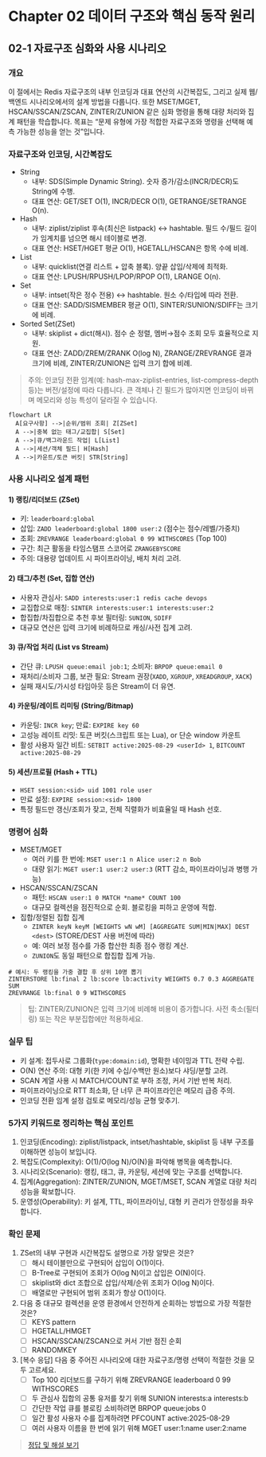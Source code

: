 # Chapter 02 데이터 구조와 핵심 동작 원리

## 02-1 자료구조 심화와 사용 시나리오

### 개요
이 절에서는 Redis 자료구조의 내부 인코딩과 대표 연산의 시간복잡도, 그리고 실제 웹/백엔드 시나리오에서의 설계 방법을 다룹니다. 또한 MSET/MGET, HSCAN/SSCAN/ZSCAN, ZINTER/ZUNION 같은 심화 명령을 통해 대량 처리와 집계 패턴을 학습합니다. 목표는 “문제 유형에 가장 적합한 자료구조와 명령을 선택해 예측 가능한 성능을 얻는 것”입니다.

### 자료구조와 인코딩, 시간복잡도
- String
  - 내부: SDS(Simple Dynamic String). 숫자 증가/감소(INCR/DECR)도 String에 수행.
  - 대표 연산: GET/SET O(1), INCR/DECR O(1), GETRANGE/SETRANGE O(n).
- Hash
  - 내부: ziplist/ziplist 후속(최신은 listpack) ↔ hashtable. 필드 수/필드 길이가 임계치를 넘으면 해시 테이블로 변경.
  - 대표 연산: HSET/HGET 평균 O(1), HGETALL/HSCAN은 항목 수에 비례.
- List
  - 내부: quicklist(연결 리스트 + 압축 블록). 양끝 삽입/삭제에 최적화.
  - 대표 연산: LPUSH/RPUSH/LPOP/RPOP O(1), LRANGE O(n).
- Set
  - 내부: intset(작은 정수 전용) ↔ hashtable. 원소 수/타입에 따라 전환.
  - 대표 연산: SADD/SISMEMBER 평균 O(1), SINTER/SUNION/SDIFF는 크기에 비례.
- Sorted Set(ZSet)
  - 내부: skiplist + dict(해시). 점수 순 정렬, 멤버→점수 조회 모두 효율적으로 지원.
  - 대표 연산: ZADD/ZREM/ZRANK O(log N), ZRANGE/ZREVRANGE 결과 크기에 비례, ZINTER/ZUNION은 입력 크기 합에 비례.

> 주의: 인코딩 전환 임계(예: hash-max-ziplist-entries, list-compress-depth 등)는 버전/설정에 따라 다릅니다. 큰 객체나 긴 필드가 많아지면 인코딩이 바뀌며 메모리와 성능 특성이 달라질 수 있습니다.

```mermaid
flowchart LR
  A[요구사항] -->|순위/범위 조회| Z[ZSet]
  A -->|중복 없는 태그/교집합| S[Set]
  A -->|큐/백그라운드 작업| L[List]
  A -->|세션/객체 필드| H[Hash]
  A -->|카운트/토큰 버킷| STR[String]
```

### 사용 시나리오 설계 패턴

#### 1) 랭킹/리더보드 (ZSet)
- 키: `leaderboard:global`
- 삽입: `ZADD leaderboard:global 1800 user:2` (점수는 점수/레벨/가중치)
- 조회: `ZREVRANGE leaderboard:global 0 99 WITHSCORES` (Top 100)
- 구간: 최근 활동을 타임스탬프 스코어로 `ZRANGEBYSCORE`
- 주의: 대용량 업데이트 시 파이프라이닝, 배치 처리 고려.

#### 2) 태그/추천 (Set, 집합 연산)
- 사용자 관심사: `SADD interests:user:1 redis cache devops`
- 교집합으로 매칭: `SINTER interests:user:1 interests:user:2`
- 합집합/차집합으로 추천 후보 필터링: `SUNION`, `SDIFF`
- 대규모 연산은 입력 크기에 비례하므로 캐싱/사전 집계 고려.

#### 3) 큐/작업 처리 (List vs Stream)
- 간단 큐: `LPUSH queue:email job:1`; 소비자: `BRPOP queue:email 0`
- 재처리/소비자 그룹, 보관 필요: Stream 권장(`XADD`, `XGROUP`, `XREADGROUP`, `XACK`)
- 실패 재시도/가시성 타임아웃 등은 Stream이 더 유연.

#### 4) 카운팅/레이트 리미팅 (String/Bitmap)
- 카운팅: `INCR key`; 만료: `EXPIRE key 60`
- 고성능 레이트 리밋: 토큰 버킷(스크립트 또는 Lua), or 단순 window 카운트
- 활성 사용자 일간 비트: `SETBIT active:2025-08-29 <userId> 1`, `BITCOUNT active:2025-08-29`

#### 5) 세션/프로필 (Hash + TTL)
- `HSET session:<sid> uid 1001 role user`
- 만료 설정: `EXPIRE session:<sid> 1800`
- 특정 필드만 갱신/조회가 잦고, 전체 직렬화가 비효율일 때 Hash 선호.

### 명령어 심화
- MSET/MGET
  - 여러 키를 한 번에: `MSET user:1 n Alice user:2 n Bob`
  - 대량 읽기: `MGET user:1 user:2 user:3` (RTT 감소, 파이프라이닝과 병행 가능)
- HSCAN/SSCAN/ZSCAN
  - 패턴: `HSCAN user:1 0 MATCH *name* COUNT 100`
  - 대규모 컬렉션을 점진적으로 순회. 블로킹을 피하고 운영에 적합.
- 집합/정렬된 집합 집계
  - `ZINTER keyN keyM [WEIGHTS wN wM] [AGGREGATE SUM|MIN|MAX] DEST <dest>` (STORE/DEST 사용 버전에 따라)
  - 예: 여러 보정 점수를 가중 합산한 최종 점수 랭킹 계산.
  - `ZUNION`도 동일 패턴으로 합집합 집계 가능.

```text
# 예시: 두 랭킹을 가중 결합 후 상위 10명 뽑기
ZINTERSTORE lb:final 2 lb:score lb:activity WEIGHTS 0.7 0.3 AGGREGATE SUM
ZREVRANGE lb:final 0 9 WITHSCORES
```

> 팁: ZINTER/ZUNION은 입력 크기에 비례해 비용이 증가합니다. 사전 축소(필터링) 또는 작은 부분집합에만 적용하세요.

### 실무 팁
- 키 설계: 접두사로 그룹화(`type:domain:id`), 명확한 네이밍과 TTL 전략 수립.
- O(N) 연산 주의: 대형 키(한 키에 수십/수백만 원소)보다 샤딩/분할 고려.
- SCAN 계열 사용 시 MATCH/COUNT로 부하 조정, 커서 기반 반복 처리.
- 파이프라이닝으로 RTT 최소화, 단 너무 큰 파이프라인은 메모리 급증 주의.
- 인코딩 전환 임계 설정 검토로 메모리/성능 균형 맞추기.

### 5가지 키워드로 정리하는 핵심 포인트
1. 인코딩(Encoding): ziplist/listpack, intset/hashtable, skiplist 등 내부 구조를 이해하면 성능이 보입니다.
2. 복잡도(Complexity): O(1)/O(log N)/O(N)을 파악해 병목을 예측합니다.
3. 시나리오(Scenario): 랭킹, 태그, 큐, 카운팅, 세션에 맞는 구조를 선택합니다.
4. 집계(Aggregation): ZINTER/ZUNION, MGET/MSET, SCAN 계열로 대량 처리 성능을 확보합니다.
5. 운영성(Operability): 키 설계, TTL, 파이프라이닝, 대형 키 관리가 안정성을 좌우합니다.

### 확인 문제
1. ZSet의 내부 구현과 시간복잡도 설명으로 가장 알맞은 것은?
    - [ ] 해시 테이블만으로 구현되어 삽입이 O(1)이다.
    - [ ] B-Tree로 구현되어 조회가 O(log N)이고 삽입은 O(N)이다.
    - [ ] skiplist와 dict 조합으로 삽입/삭제/순위 조회가 O(log N)이다.
    - [ ] 배열로만 구현되어 범위 조회가 항상 O(1)이다.

2. 다음 중 대규모 컬렉션을 운영 환경에서 안전하게 순회하는 방법으로 가장 적절한 것은?
    - [ ] KEYS pattern
    - [ ] HGETALL/HMGET
    - [ ] HSCAN/SSCAN/ZSCAN으로 커서 기반 점진 순회
    - [ ] RANDOMKEY

3. [복수 응답] 다음 중 주어진 시나리오에 대한 자료구조/명령 선택이 적절한 것을 모두 고르세요.
    - [ ] Top 100 리더보드를 구하기 위해 ZREVRANGE leaderboard 0 99 WITHSCORES
    - [ ] 두 관심사 집합의 공통 유저를 찾기 위해 SUNION interests:a interests:b
    - [ ] 간단한 작업 큐를 블로킹 소비하려면 BRPOP queue:jobs 0
    - [ ] 일간 활성 사용자 수를 집계하려면 PFCOUNT active:2025-08-29
    - [ ] 여러 사용자 이름을 한 번에 읽기 위해 MGET user:1:name user:2:name

> [정답 및 해설 보기](../answers_and_explanations.md#02-1-자료구조-심화와-사용-시나리오)
